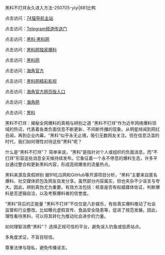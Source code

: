 黑料不打烊永久进入方法-250705-yiyi|881比鸭

点击访问：<a href="https://74mao.com/">74猫导航主站</a>

点击访问：<a href="https://74mao.com/">Telegram频道传送门</a>

点击访问：<a href="https://heiliaolvzlu3.pages.dev">黑料·黑料网</a>

点击访问：<a href="https://heiliaoyvnrda.pages.dev">黑料网独家爆料</a>

点击访问：<a href="https://ert-6he.pages.dev/">黑料网</a>

点击访问：<a href="https://sdfsh.pages.dev/">海角官方</a>

点击访问：<a href="https://sdbsd.pages.dev/">黑料网精彩影视</a>

点击访问：<a href="https://gdas.pages.dev/">海角官方网页版入口</a>

点击访问：<a href="https://haef.pages.dev/">海角网</a>

点击访问：<a href="https://fge-7ja.pages.dev/">黑料</a>

黑料不打烊：揭秘全网爆料的真相与辨别之道
“黑料不打烊”作为近年网络爆料领域的热词，代表着各类负面信息不断更新、不间断传播的现象。从明星绯闻到网红丑闻，再到企业内幕，“黑料”似乎永无止境，吸引无数网友关注。但在信息泛滥的时代，我们如何理性对待这些“黑料”呢？

什么是“黑料不打烊”？
简单来说，“黑料”是指针对个人或组织的负面消息，而“不打烊”形容这些消息全天候持续发布。它象征着一个永不停息的爆料生态，许多平台通过整合和更新黑料内容，形成高频爆发的流量热点。

黑料来源及真假辨别
据91吃瓜网和GitHub等开源项目分析，“黑料”主要来自匿名爆料、社交媒体抓包及网友自发分享。虽然部分内容属实，但也夹杂不少谣言与夸大。因此，辨别真伪尤为重要。有效方法包括：核查是否有权威媒体佐证，判断爆料是否逻辑自洽，以及考察爆料者的信誉度。

“黑料”背后的正能量
“黑料不打烊”不仅仅是八卦娱乐，有些真实爆料推动了社会监督和行业整改。比如曝光虚假宣传、食品安全隐患等，促进了规范发展。因此，理性看待黑料，可以将其转化为推动社会进步的力量。

如何理智消费“黑料”？
选择正规可信的平台，避免误入钓鱼或低质站点。

多角度求证，不盲目轻信。

尊重法律与隐私，避免传播谣言。
